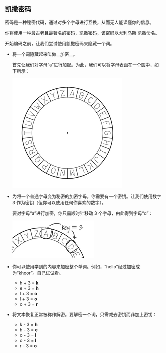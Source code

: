 ## 凯撒密码

密码是一种秘密代码，通过对多个字母进行互换，从而无人能读懂你的信息。

你将使用一种最古老且最著名的密码，凯撒密码，该密码以尤利乌斯·凯撒命名。

开始编码之前，让我们尝试使用凯撒密码来隐藏一个词。



+ 将一个词隐藏起来叫做__加密__。

	首先让我们对字母“a”进行加密。为此，我们可以将字母表画在一个圆中，如下所示：

	![screenshot](images/messages-wheel.png)

+ 为将一个普通字母变为秘密的加密字母，你需要有一个密钥。让我们使用数字 3 作为密钥（但你可以使用任何你喜欢的数字）。

	要对字母“a”进行加密，你只需顺时针移动 3 个字母，由此得到字母“d”：

	![screenshot](images/messages-wheel-eg.png)

+ 你可以使用学到的内容来加密整个单词。例如，​“hello”经过加密成为“khoor”。自己试试看。

	+ h + 3 = __k__
	+ e + 3 = __h__
	+ l + 3 = __o__
	+ l + 3 = __o__
	+ o + 3 = __r__

+ 将文本恢复正常被称作解密。要解密一个词，只需减去密钥而非加上密钥：

	+ k - 3 = __h__
	+ h - 3 = __e__
	+ o - 3 = __l__
	+ o - 3 = __l__
	+ r - 3 = __o__	

